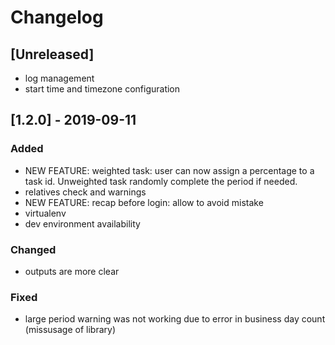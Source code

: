 # Changelog

## [Unreleased]

- log management
- start time and timezone configuration

## [1.2.0] - 2019-09-11

### Added

- NEW FEATURE: weighted task: user can now assign a percentage to a task id. Unweighted task randomly complete the period if needed.
- relatives check and warnings
- NEW FEATURE: recap before login: allow to avoid mistake
- virtualenv
- dev environment availability

### Changed

- outputs are more clear

### Fixed

- large period warning was not working due to error in business day count (missusage of library)
